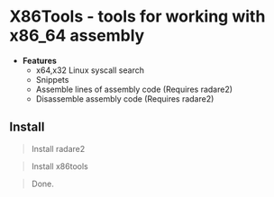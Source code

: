 # X86Tools - tools for working with x86_64 assembly
* **Features**
    * x64,x32 Linux syscall search
    * Snippets
    * Assemble lines of assembly code (Requires radare2)
    * Disassemble assembly code (Requires radare2)

## Install
> Install radare2

> Install x86tools

> Done.